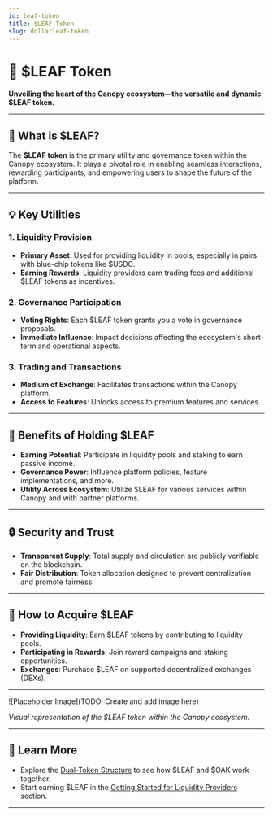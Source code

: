 ```yaml
---
id: leaf-token
title: $LEAF Token
slug: dollarleaf-token
---
```


# 🌿 $LEAF Token

**Unveiling the heart of the Canopy ecosystem—the versatile and dynamic $LEAF token.**

---

## 🌟 **What is $LEAF?**

The **$LEAF token** is the primary utility and governance token within the Canopy ecosystem. It plays a pivotal role in enabling seamless interactions, rewarding participants, and empowering users to shape the future of the platform.

---

## 💡 **Key Utilities**

### **1. Liquidity Provision**

- **Primary Asset**: Used for providing liquidity in pools, especially in pairs with blue-chip tokens like $USDC.
- **Earning Rewards**: Liquidity providers earn trading fees and additional $LEAF tokens as incentives.

### **2. Governance Participation**

- **Voting Rights**: Each $LEAF token grants you a vote in governance proposals.
- **Immediate Influence**: Impact decisions affecting the ecosystem's short-term and operational aspects.

### **3. Trading and Transactions**

- **Medium of Exchange**: Facilitates transactions within the Canopy platform.
- **Access to Features**: Unlocks access to premium features and services.

---

## 🚀 **Benefits of Holding $LEAF**

- **Earning Potential**: Participate in liquidity pools and staking to earn passive income.
- **Governance Power**: Influence platform policies, feature implementations, and more.
- **Utility Across Ecosystem**: Utilize $LEAF for various services within Canopy and with partner platforms.

---

## 🔒 **Security and Trust**

- **Transparent Supply**: Total supply and circulation are publicly verifiable on the blockchain.
- **Fair Distribution**: Token allocation designed to prevent centralization and promote fairness.

---

## 🎯 **How to Acquire $LEAF**

- **Providing Liquidity**: Earn $LEAF tokens by contributing to liquidity pools.
- **Participating in Rewards**: Join reward campaigns and staking opportunities.
- **Exchanges**: Purchase $LEAF on supported decentralized exchanges (DEXs).

---

![Placeholder Image](TODO: Create and add image here)

*Visual representation of the $LEAF token within the Canopy ecosystem.*

---

## 📖 **Learn More**

- Explore the [Dual-Token Structure](../key-features/dual-token-structure) to see how $LEAF and $OAK work together.
- Start earning $LEAF in the [Getting Started for Liquidity Providers](../getting-started/for-liquidity-providers) section.

---
